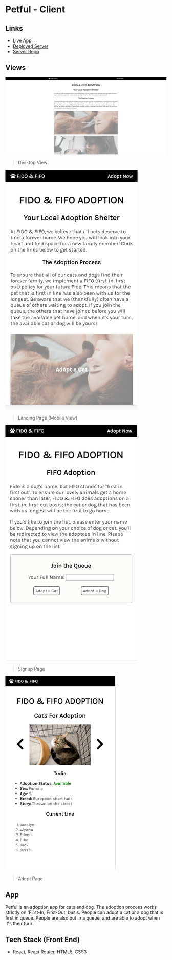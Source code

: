 # Petful - Client

## Links
- [Live App](https://petful.shiningjustice.now.sh)
- [Deployed Server](https://ancient-everglades-87501.herokuapp.com/api)
- [Server Repo](https://github.com/thinkful-ei-gecko/)

## Views 

![](src/assets/landing-desktop.png)
> Desktop View

![](src/assets/landing-mobile.png)
> Landing Page (Mobile View)

![](src/assets/signup-mobile.png)
> Signup Page

![](src/assets/adopt-mobile.png)
> Adopt Page

## App
Petful is an adoption app for cats and dog. The adoption process works strictly on 'First-In, First-Out' basis. People can adopt a cat or a dog that is first in queue. People are also put in a queue, and are able to adopt when it's their turn.

## Tech Stack (Front End)
- React, React Router, HTML5, CSS3